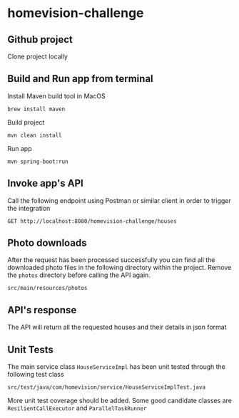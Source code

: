 # homevision-challenge

## Github project

Clone project locally

## Build and Run app from terminal

Install Maven build tool in MacOS

```brew install maven```

Build project

```mvn clean install```

Run app

```mvn spring-boot:run```

## Invoke app's API

Call the following endpoint using Postman or similar client in order to trigger the integration

```GET http://localhost:8080/homevision-challenge/houses```

## Photo downloads

After the request has been processed successfully you can find all the downloaded photo files in the following directory within the project.
Remove the ```photos``` directory before calling the API again.

```src/main/resources/photos```

## API's response

The API will return all the requested houses and their details in json format

## Unit Tests

The main service class ```HouseServiceImpl``` has been unit tested through the following test class

```src/test/java/com/homevision/service/HouseServiceImplTest.java```

More unit test coverage should be added. Some good candidate classes are ```ResilientCallExecutor``` and ```ParallelTaskRunner```